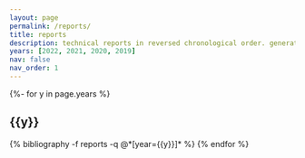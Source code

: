```yaml
---
layout: page
permalink: /reports/
title: reports
description: technical reports in reversed chronological order. generated by jekyll-scholar.
years: [2022, 2021, 2020, 2019]
nav: false
nav_order: 1
---
```

<!-- _pages/reports.md -->
<div class="publications">

{%- for y in page.years %}
  <h2 class="year">{{y}}</h2>
  {% bibliography -f reports -q @*[year={{y}}]* %}
{% endfor %}

</div>
